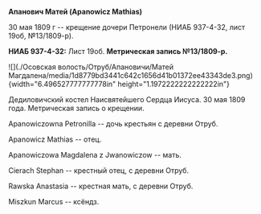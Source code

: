**Апанович Матей (Apanowicz Mathias)**

30 мая 1809 г -- крещение дочери Петронели (НИАБ 937-4-32, лист 19об,
№13/1809-р).

**НИАБ 937-4-32:** Лист 19об. **Метрическая запись №13/1809-р.**

![](./Осовская волость/Отруб/Апановичи/Матей Магдалена/media/1d8779bd3441c642c1656d41b01372ee43343de3.png){width="6.496527777777778in"
height="1.1972222222222222in"}

Дедиловичский костел Наисвятейшего Сердца Иисуса. 30 мая 1809 года.
Метрическая запись о крещении.

Apanowiczowna Petronilla -- дочь крестьян с деревни Отруб.

Apanowicz Mathias -- отец.

Apanowiczowa Magdalena z Jwanowiczow -- мать.

Cierach Stephan -- крестный отец, с деревни Отруб.

Rawska Anastasia -- крестная мать, с деревни Отруб.

Miszkun Marcus -- ксёндз.
